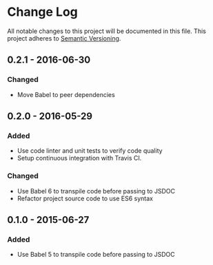 # Change Log

All notable changes to this project will be documented in this file.
This project adheres to [Semantic Versioning](http://semver.org/).

## 0.2.1 - 2016-06-30

### Changed

* Move Babel to peer dependencies

## 0.2.0 - 2016-05-29

### Added

* Use code linter and unit tests to verify code quality
* Setup continuous integration with Travis CI.

### Changed

* Use Babel 6 to transpile code before passing to JSDOC
* Refactor project source code to use ES6 syntax

## 0.1.0 - 2015-06-27

### Added

* Use Babel 5 to transpile code before passing to JSDOC
